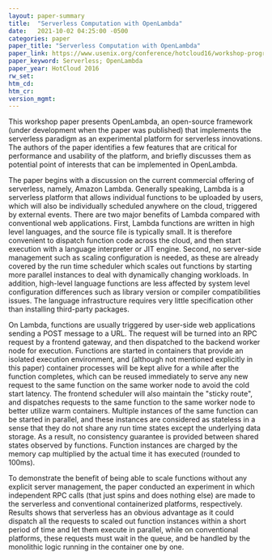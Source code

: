 ```yaml
---
layout: paper-summary
title:  "Serverless Computation with OpenLambda"
date:   2021-10-02 04:25:00 -0500
categories: paper
paper_title: "Serverless Computation with OpenLambda"
paper_link: https://www.usenix.org/conference/hotcloud16/workshop-program/presentation/hendrickson
paper_keyword: Serverless; OpenLambda
paper_year: HotCloud 2016
rw_set:
htm_cd:
htm_cr:
version_mgmt:
---
```


This workshop paper presents OpenLambda, an open-source framework (under development when the paper was published) 
that implements the serverless paradigm as an experimental platform for serverless innovations.
The authors of the paper identifies a few features that are critical for performance and usability of the platform, 
and briefly discusses them as potential point of interests that can be implemented in OpenLambda.

The paper begins with a discussion on the current commercial offering of serverless, namely, Amazon Lambda.
Generally speaking, Lambda is a serverless platform that allows individual functions to be uploaded by users, which
will also be individually scheduled anywhere on the cloud, triggered by external events. 
There are two major benefits of Lambda compared with conventional web applications. First, Lambda functions are 
written in high level languages, and the source file is typically small. It is therefore convenient to 
dispatch function code across the cloud, and then start execution with a language interpreter or JIT engine.
Second, no server-side management such as scaling configuration is needed, as these are already covered by the run 
time scheduler which scales out functions by starting more parallel instances to deal with dynamically changing 
workloads. In addition, high-level language functions are less affected by system level configuration differences 
such as library version or compiler compatibilities issues. The language infrastructure requires very little 
specification other than installing third-party packages. 

On Lambda, functions are usually triggered by user-side web applications sending a POST message to a URL.
The request will be turned into an RPC request by a frontend gateway, and then dispatched to the backend worker
node for execution. Functions are started in containers that provide an isolated execution environment, and 
(although not mentioned explicitly in this paper) container processes will be kept alive for a while after the function
completes, which can be reused immediately to serve any new request to the same function on the same worker node 
to avoid the cold start latency. 
The frontend scheduler will also maintain the "sticky route", and dispatches requests to the same function to the 
same worker node to better utilize warm containers.
Multiple instances of the same function can be started in parallel, and these instances are considered as stateless
in a sense that they do not share any run time states except the underlying data storage.
As a result, no consistency guarantee is provided between shared states observed by functions.
Function instances are charged by the memory cap multiplied by the actual time it has executed (rounded 
to 100ms).

To demonstrate the benefit of being able to scale functions without any explicit server management, the paper 
conducted an experiment in which independent RPC calls (that just spins and does nothing else) are made to the 
serverless and conventional containerized platforms, respectively. Results shows that serverless has an obvious
advantage as it could dispatch all the requests to scaled out function instances within a short period of time
and let them execute in parallel, while on conventional platforms, these requests must wait in the queue, and be
handled by the monolithic logic running in the container one by one.
